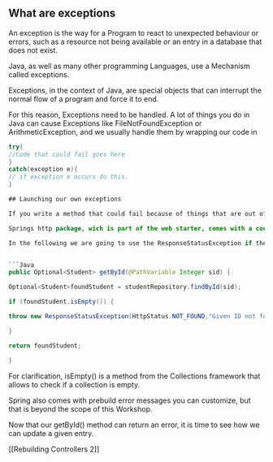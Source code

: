 ## What are exceptions

An exception is the way for a Program to react to unexpected behaviour or errors, such as a resource not being available or an entry in a database that does not exist.

Java, as well as many other programming Languages, use a Mechanism called exceptions.

Exceptions, in the context of Java, are special objects that can interrupt the normal flow of a program and force it to end.

For this reason, Exceptions need to be handled.
A lot of things you do in Java can cause Exceptions like FileNotFoundException or ArithmeticException, and we usually handle them by wrapping our code in 
```Java
try{
//Code that could fail goes here
}
catch(exception e){
// if exception e occurs do this. 
}

## Launching our own exceptions 

If you write a method that could fail because of things that are out of your control, you can cause your program to throw an exception by using the keyword *throw*

Springs http package, wich is part of the web starter, comes with a couple of prepared exceptions that allow us to modify the Http status code.

In the following we are going to use the ResponseStatusException if the id in our path does not exsist.


```Java
public Optional<Student> getById(@PathVariable Integer sid) {

Optional<Student>foundStudent = studentRepository.findById(sid);

if (foundStudent.isEmpty()) {

throw new ResponseStatusException(HttpStatus.NOT_FOUND,"Given ID not found");

}

return foundStudent;

}
```

For clarification, isEmpty() is a method from the Collections framework that allows to check if a collection is empty.

Spring also comes with prebuild error messages you can customize, but that is beyond the scope of this Workshop.

Now that our getById() method can return an error, it is time to see how we can update a given entry. 

[[Rebuilding Controllers 2]]